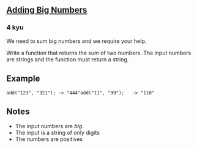 <h2><a href=https://www.codewars.com/kata/525f4206b73515bffb000b21/train/javascript target="_blank">Adding Big Numbers</a></h2><h3>4 kyu</h3><p>We need to sum big numbers and we require your help.</p><p>Write a function that returns the sum of two numbers. The input numbers are strings and the function must return a string.</p><h2 id="example">Example</h2><pre><code class="language-javascript"><span class="cm-variable">add</span>(<span class="cm-string">"123"</span>, <span class="cm-string">"321"</span>); <span class="cm-operator">-</span><span class="cm-operator">&gt;</span> <span class="cm-string">"444"</span><span class="cm-variable">add</span>(<span class="cm-string">"11"</span>, <span class="cm-string">"99"</span>);   <span class="cm-operator">-</span><span class="cm-operator">&gt;</span> <span class="cm-string">"110"</span></code></pre><pre style="display: none;"><code class="language-coffeescript"><span class="cm-variable">add</span><span class="cm-punctuation">(</span><span class="cm-string">"123"</span><span class="cm-punctuation">,</span> <span class="cm-string">"321"</span><span class="cm-punctuation">)</span> <span class="cm-operator">-&gt;</span> <span class="cm-string">"444"</span><span class="cm-variable">add</span><span class="cm-punctuation">(</span><span class="cm-string">"11"</span><span class="cm-punctuation">,</span> <span class="cm-string">"99"</span><span class="cm-punctuation">)</span>   <span class="cm-operator">-&gt;</span> <span class="cm-string">"110"</span></code></pre><pre style="display: none;"><code class="language-c"><span class="cm-variable">add</span>(<span class="cm-string">"123"</span>, <span class="cm-string">"321"</span>); <span class="cm-comment">// returns "444"</span><span class="cm-variable">add</span>(<span class="cm-string">"11"</span>, <span class="cm-string">"99"</span>);   <span class="cm-comment">// returns "110"</span></code></pre><pre style="display: none;"><code class="language-cobol">      AddBigNumbers(<span class="cm-string">"</span><span class="cm-string">123"</span>, <span class="cm-string">"</span><span class="cm-string">321"</span>) <span class="cm-builtin">=</span><span class="cm-builtin">&gt;</span> <span class="cm-string">"</span><span class="cm-string">444"</span>      AddBigNuimbers(<span class="cm-string">"</span><span class="cm-string">11"</span>, <span class="cm-string">"</span><span class="cm-string">99"</span>)  <span class="cm-builtin">=</span><span class="cm-builtin">&gt;</span> <span class="cm-string">"</span><span class="cm-string">110"</span></code></pre><pre style="display: none;"><code class="language-lua"><span class="cm-variable">add</span>(<span class="cm-string">"123"</span>, <span class="cm-string">"321"</span>) <span class="cm-comment">--&gt; "444"</span><span class="cm-variable">add</span>(<span class="cm-string">"11"</span>, <span class="cm-string">"99"</span>)   <span class="cm-comment">--&gt; "110"</span></code></pre><h2 id="notes">Notes</h2><ul><li>The input numbers are <em>big</em>.</li><li>The input is a string of only digits</li><li>The numbers are positives</li></ul>